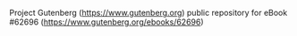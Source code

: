 Project Gutenberg (https://www.gutenberg.org) public repository for
eBook #62696 (https://www.gutenberg.org/ebooks/62696)

